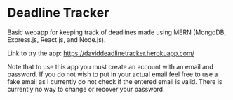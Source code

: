# Deadline Tracker
Basic webapp for keeping track of deadlines made using MERN (MongoDB, Express.js, React.js, and Node.js).

Link to try the app: https://daviddeadlinetracker.herokuapp.com/

Note that to use this app you must create an account with an email and password. If you do not wish to put in your actual email feel free to use a fake email as I currently do not check if the entered email is valid. There is currently no way to change or recover your password.

